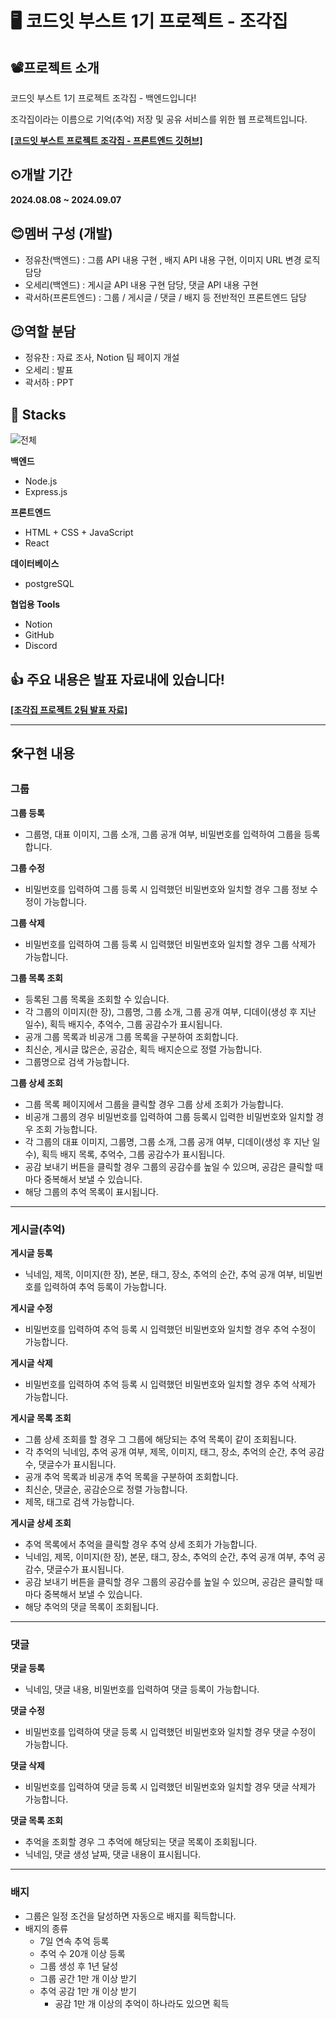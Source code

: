 # 🖥 코드잇 부스트 1기 프로젝트 - 조각집

## 📽프로젝트 소개
코드잇 부스트 1기 프로젝트 조각집 - 백엔드입니다!

조각집이라는 이름으로 기억(추억) 저장 및 공유 서비스를 위한 웹 프로젝트입니다.

**[[코드잇 부스트 프로젝트 조각집 - 프론트엔드 깃허브]](https://github.com/saebxxk/ZOGAKZIP-FE)**

## ⏲개발 기간
**2024.08.08 ~ 2024.09.07**

## 😊멤버 구성 (개발)
* 정유찬(백엔드) : 그룹 API 내용 구현 , 배지 API 내용 구현, 이미지 URL 변경 로직 담당
* 오세리(백엔드) : 게시글 API 내용 구현 담당, 댓글 API 내용 구현
* 곽서하(프론트엔드) : 그룹 / 게시글 / 댓글 / 배지 등 전반적인 프론트엔드 담당

## 😉역할 분담
* 정유찬 : 자료 조사, Notion 팀 페이지 개설 
* 오세리 : 발표
* 곽서하 : PPT

## 🚀  Stacks
![전체](https://github.com/user-attachments/assets/a2fd3550-4a6e-44eb-b07f-b10ebe37a780)

**백엔드**
* Node.js
* Express.js

**프론트엔드**
* HTML + CSS + JavaScript
* React

**데이터베이스**
* postgreSQL

**협업용 Tools**
* Notion
* GitHub
* Discord


## 👍 주요 내용은 발표 자료내에 있습니다!

**[[조각집 프로젝트 2팀 발표 자료]](https://github.com/user-attachments/files/16923083/2.ppt.pdf)**


---

## 🛠구현 내용 
### 그룹

**그룹 등록**

- 그룹명, 대표 이미지, 그룹 소개, 그룹 공개 여부, 비밀번호를 입력하여 그룹을 등록합니다.

**그룹 수정**

- 비밀번호를 입력하여 그룹 등록 시 입력했던 비밀번호와 일치할 경우 그룹 정보 수정이 가능합니다.

**그룹 삭제**

- 비밀번호를 입력하여 그룹 등록 시 입력했던 비밀번호와 일치할 경우 그룹 삭제가 가능합니다.

**그룹 목록 조회**

- 등록된 그룹 목록을 조회할 수 있습니다.
- 각 그룹의 이미지(한 장), 그룹명, 그룹 소개, 그룹 공개 여부, 디데이(생성 후 지난 일수), 획득 배지수, 추억수, 그룹 공감수가 표시됩니다.
- 공개 그룹 목록과 비공개 그룹 목록을 구분하여 조회합니다.
- 최신순, 게시글 많은순, 공감순, 획득 배지순으로 정렬 가능합니다.
- 그룹명으로 검색 가능합니다.

**그룹 상세 조회**

- 그룹 목록 페이지에서 그룹을 클릭할 경우 그룹 상세 조회가 가능합니다.
- 비공개 그룹의 경우 비밀번호를 입력하여 그룹 등록시 입력한 비밀번호와 일치할 경우 조회 가능합니다.
- 각 그룹의 대표 이미지, 그룹명, 그룹 소개, 그룹 공개 여부, 디데이(생성 후 지난 일수), 획득 배지 목록, 추억수, 그룹 공감수가 표시됩니다.
- 공감 보내기 버튼을 클릭할 경우 그룹의 공감수를 높일 수 있으며, 공감은 클릭할 때마다 중복해서 보낼 수 있습니다.
- 해당 그룹의 추억 목록이 표시됩니다.

---

### 게시글(추억)

**게시글 등록**

- 닉네임, 제목, 이미지(한 장), 본문, 태그, 장소, 추억의 순간, 추억 공개 여부, 비밀번호를 입력하여 추억 등록이 가능합니다.

**게시글 수정**

- 비밀번호를 입력하여 추억 등록 시 입력했던 비밀번호와 일치할 경우 추억 수정이 가능합니다.

**게시글 삭제**

- 비밀번호를 입력하여 추억 등록 시 입력했던 비밀번호와 일치할 경우 추억 삭제가 가능합니다.

**게시글 목록 조회**

- 그룹 상세 조회를 할 경우 그 그룹에 해당되는 추억 목록이 같이 조회됩니다.
- 각 추억의 닉네임, 추억 공개 여부, 제목, 이미지, 태그, 장소, 추억의 순간, 추억 공감수, 댓글수가 표시됩니다.
- 공개 추억 목록과 비공개 추억 목록을 구분하여 조회합니다.
- 최신순, 댓글순, 공감순으로 정렬 가능합니다.
- 제목, 태그로 검색 가능합니다.

**게시글 상세 조회**
- 추억 목록에서 추억을 클릭할 경우 추억 상세 조회가 가능합니다.
- 닉네임, 제목, 이미지(한 장), 본문, 태그, 장소, 추억의 순간, 추억 공개 여부, 추억 공감수, 댓글수가 표시됩니다.
- 공감 보내기 버튼을 클릭할 경우 그룹의 공감수를 높일 수 있으며, 공감은 클릭할 때마다 중복해서 보낼 수 있습니다.
- 해당 추억의 댓글 목록이 조회됩니다.
---

### 댓글

**댓글 등록**

- 닉네임, 댓글 내용, 비밀번호를 입력하여 댓글 등록이 가능합니다.

**댓글 수정**

- 비밀번호를 입력하여 댓글 등록 시 입력했던 비밀번호와 일치할 경우 댓글 수정이 가능합니다.

**댓글 삭제**

- 비밀번호를 입력하여 댓글 등록 시 입력했던 비밀번호와 일치할 경우 댓글 삭제가 가능합니다.

**댓글 목록 조회**

- 추억을 조회할 경우 그 추억에 해당되는 댓글 목록이 조회됩니다.
- 닉네임, 댓글 생성 날짜, 댓글 내용이 표시됩니다.

---
### 배지

- 그룹은 일정 조건을 달성하면 자동으로 배지를 획득합니다.
- 배지의 종류
    - 7일 연속 추억 등록
    - 추억 수 20개 이상 등록
    - 그룹 생성 후 1년 달성
    - 그룹 공간 1만 개 이상 받기
    - 추억 공감 1만 개 이상 받기
        - 공감 1만 개 이상의 추억이 하나라도 있으면 획득
